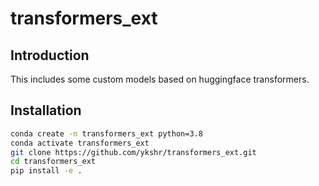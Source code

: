 # transformers_ext

## Introduction
This includes some custom models based on huggingface transformers.

## Installation

~~~bash
conda create -n transformers_ext python=3.8
conda activate transformers_ext
git clone https://github.com/ykshr/transformers_ext.git
cd transformers_ext
pip install -e .
~~~
